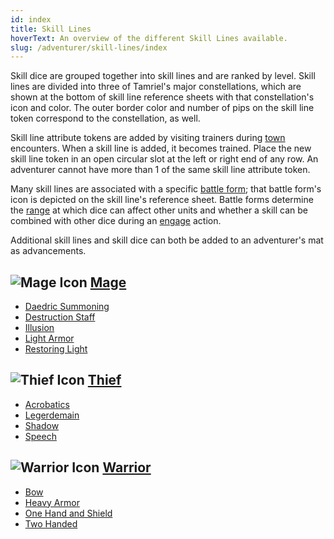 ```yaml
---
id: index
title: Skill Lines
hoverText: An overview of the different Skill Lines available.
slug: /adventurer/skill-lines/index
---
```


Skill dice are grouped together into skill lines and are ranked by level. Skill lines are divided into three of Tamriel's major constellations, which are shown at the bottom of skill line reference sheets with that constellation's icon and color. The outer border color and number of pips on the skill line token correspond to the constellation, as well.

Skill line attribute tokens are added by visiting trainers during [town](/docs/campaign/day/encounter-phase/town) encounters. When a skill line is added, it becomes trained. Place the new skill line token in an open circular slot at the left or right end of any row. An adventurer cannot have more than 1 of the same skill line attribute token.

Many skill lines are associated with a specific [battle form](/docs/battles/battle-forms/index); that battle form's icon is depicted on the skill line's reference sheet. Battle forms determine the [range](/docs/glossary/range) at which dice can affect other units and whether a skill can be combined with other dice during an [engage](/docs/battles/adventurer-turn/engage) action.

Additional skill lines and skill dice can both be added to an adventurer's mat as advancements.

## <img src="/icons/mage.svg" alt="Mage Icon" className="icon-svg" /> [Mage](/docs/adventurer/skill-lines/mage)

- [Daedric Summoning](/docs/adventurer/skill-lines/mage/daedric-summoning)
- [Destruction Staff](/docs/adventurer/skill-lines/mage/destruction-staff)
- [Illusion](/docs/adventurer/skill-lines/mage/illusion)
- [Light Armor](/docs/adventurer/skill-lines/mage/light-armor)
- [Restoring Light](/docs/adventurer/skill-lines/mage/restoring-light)

## <img src="/icons/thief.svg" alt="Thief Icon" className="icon-svg" /> [Thief](/docs/adventurer/skill-lines/thief)

- [Acrobatics](/docs/adventurer/skill-lines/thief/acrobatics)
- [Legerdemain](/docs/adventurer/skill-lines/thief/legerdemain)
- [Shadow](/docs/adventurer/skill-lines/thief/shadow)
- [Speech](/docs/adventurer/skill-lines/thief/speech)

## <img src="/icons/warrior.svg" alt="Warrior Icon" className="icon-svg" /> [Warrior](/docs/adventurer/skill-lines/warrior)

- [Bow](/docs/adventurer/skill-lines/warrior/bow)
- [Heavy Armor](/docs/adventurer/skill-lines/warrior/heavy-armor)
- [One Hand and Shield](/docs/adventurer/skill-lines/warrior/one-hand-and-shield)
- [Two Handed](/docs/adventurer/skill-lines/warrior/two-handed)

